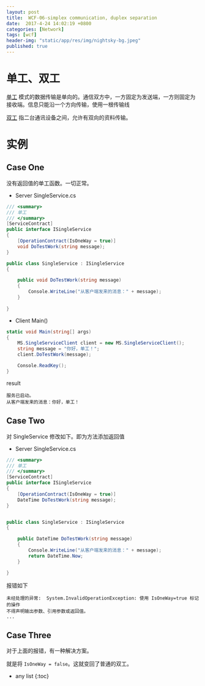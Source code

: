 ```yaml
---
layout: post
title:  WCF-06-simplex communication, duplex separation
date:  2017-4-24 14:02:19 +0800
categories: [Network]
tags: [wcf]
header-img: "static/app/res/img/nightsky-bg.jpeg"
published: true
---
```


# 单工、双工

[单工](https://en.wikipedia.org/wiki/Simplex_communication) 模式的数据传输是单向的。通信双方中，一方固定为发送端，一方则固定为接收端。信息只能沿一个方向传输，使用一根传输线

[双工](https://en.wikipedia.org/wiki/Duplex_(telecommunications)) 指二台通讯设备之间，允许有双向的资料传输。


# 实例

## Case One

没有返回值的单工函数。一切正常。

- Server SingleService.cs

```c#
/// <summary>
/// 单工
/// </summary>
[ServiceContract]
public interface ISingleService
{
    [OperationContract(IsOneWay = true)]
    void DoTestWork(string message);
}

public class SingleService : ISingleService
{

    public void DoTestWork(string message)
    {
        Console.WriteLine("从客户端发来的消息：" + message);  
    }
    
}
```

- Client Main()

```c#
static void Main(string[] args)
{
    MS.SingleServiceClient client = new MS.SingleServiceClient();
    string message = "你好，单工！";
    client.DoTestWork(message);

    Console.ReadKey();
}
```

result

```
服务已启动。
从客户端发来的消息：你好，单工！
```

## Case Two

对 SingleService 修改如下。即为方法添加返回值

- Server SingleService.cs
 
```c#
/// <summary>
/// 单工
/// </summary>
[ServiceContract]
public interface ISingleService
{
    [OperationContract(IsOneWay = true)]
    DateTime DoTestWork(string message);
}


public class SingleService : ISingleService
{

    public DateTime DoTestWork(string message)
    {
        Console.WriteLine("从客户端发来的消息：" + message);
        return DateTime.Now;
    }

}
```

报错如下

```
未经处理的异常:  System.InvalidOperationException: 使用 IsOneWay=true 标记的操作
不得声明输出参数、引用参数或返回值。
...
```

## Case Three

对于上面的报错，有一种解决方案。

就是将 `IsOneWay = false`。这就变回了普通的双工。




* any list
{:toc}